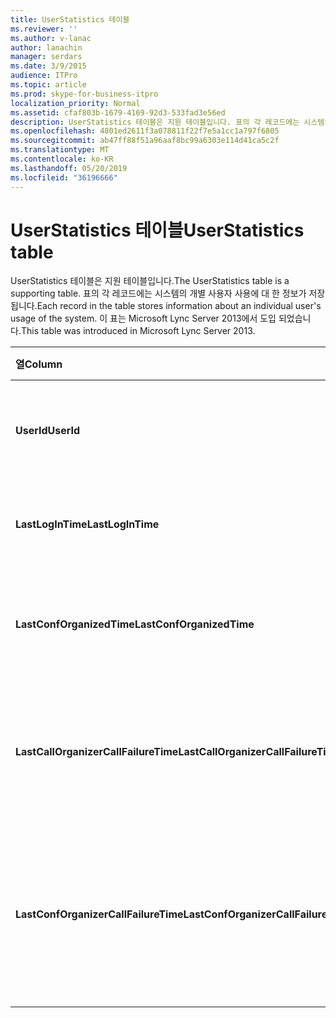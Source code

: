 ```yaml
---
title: UserStatistics 테이블
ms.reviewer: ''
ms.author: v-lanac
author: lanachin
manager: serdars
ms.date: 3/9/2015
audience: ITPro
ms.topic: article
ms.prod: skype-for-business-itpro
localization_priority: Normal
ms.assetid: cfaf803b-1679-4169-92d3-533fad3e56ed
description: UserStatistics 테이블은 지원 테이블입니다. 표의 각 레코드에는 시스템의 개별 사용자 사용에 대 한 정보가 저장 됩니다. 이 표는 Microsoft Lync Server 2013에서 도입 되었습니다.
ms.openlocfilehash: 4801ed2611f3a078811f22f7e5a1cc1a797f6805
ms.sourcegitcommit: ab47ff88f51a96aaf8bc99a6303e114d41ca5c2f
ms.translationtype: MT
ms.contentlocale: ko-KR
ms.lasthandoff: 05/20/2019
ms.locfileid: "36196666"
---
```

# <a name="userstatistics-table"></a><span data-ttu-id="d224e-105">UserStatistics 테이블</span><span class="sxs-lookup"><span data-stu-id="d224e-105">UserStatistics table</span></span>
 
<span data-ttu-id="d224e-106">UserStatistics 테이블은 지원 테이블입니다.</span><span class="sxs-lookup"><span data-stu-id="d224e-106">The UserStatistics table is a supporting table.</span></span> <span data-ttu-id="d224e-107">표의 각 레코드에는 시스템의 개별 사용자 사용에 대 한 정보가 저장 됩니다.</span><span class="sxs-lookup"><span data-stu-id="d224e-107">Each record in the table stores information about an individual user's usage of the system.</span></span> <span data-ttu-id="d224e-108">이 표는 Microsoft Lync Server 2013에서 도입 되었습니다.</span><span class="sxs-lookup"><span data-stu-id="d224e-108">This table was introduced in Microsoft Lync Server 2013.</span></span>
  
|<span data-ttu-id="d224e-109">**열**</span><span class="sxs-lookup"><span data-stu-id="d224e-109">**Column**</span></span>|<span data-ttu-id="d224e-110">**데이터 형식**</span><span class="sxs-lookup"><span data-stu-id="d224e-110">**Data Type**</span></span>|<span data-ttu-id="d224e-111">**키/인덱스**</span><span class="sxs-lookup"><span data-stu-id="d224e-111">**Key/Index**</span></span>|<span data-ttu-id="d224e-112">**세부적인**</span><span class="sxs-lookup"><span data-stu-id="d224e-112">**Details**</span></span>|
|:-----|:-----|:-----|:-----|
|<span data-ttu-id="d224e-113">**UserId**</span><span class="sxs-lookup"><span data-stu-id="d224e-113">**UserId**</span></span> <br/> |<span data-ttu-id="d224e-114">int</span><span class="sxs-lookup"><span data-stu-id="d224e-114">int</span></span>  <br/> |<span data-ttu-id="d224e-115">주요한</span><span class="sxs-lookup"><span data-stu-id="d224e-115">Primary</span></span>  <br/> |<span data-ttu-id="d224e-116">이 사용자를 식별 하는 고유 번호입니다.</span><span class="sxs-lookup"><span data-stu-id="d224e-116">Unique number identifying this user.</span></span>  <br/> |
|<span data-ttu-id="d224e-117">**LastLogInTime**</span><span class="sxs-lookup"><span data-stu-id="d224e-117">**LastLogInTime**</span></span> <br/> |<span data-ttu-id="d224e-118">dmtf</span><span class="sxs-lookup"><span data-stu-id="d224e-118">datetime</span></span>  <br/> ||<span data-ttu-id="d224e-119">사용자가 마지막으로 로그인 한 시간</span><span class="sxs-lookup"><span data-stu-id="d224e-119">Last time the user logged in.</span></span>  <br/> |
|<span data-ttu-id="d224e-120">**LastConfOrganizedTime**</span><span class="sxs-lookup"><span data-stu-id="d224e-120">**LastConfOrganizedTime**</span></span> <br/> |<span data-ttu-id="d224e-121">dmtf</span><span class="sxs-lookup"><span data-stu-id="d224e-121">datetime</span></span>  <br/> ||<span data-ttu-id="d224e-122">사용자가 회의를 마지막으로 구성한 시간입니다.</span><span class="sxs-lookup"><span data-stu-id="d224e-122">Last time the user organized a conference.</span></span>  <br/> |
|<span data-ttu-id="d224e-123">**LastCallOrganizerCallFailureTime**</span><span class="sxs-lookup"><span data-stu-id="d224e-123">**LastCallOrganizerCallFailureTime**</span></span> <br/> |<span data-ttu-id="d224e-124">dmtf</span><span class="sxs-lookup"><span data-stu-id="d224e-124">datetime</span></span>  <br/> ||<span data-ttu-id="d224e-125">마지막으로 사용자에 게 전화 실패가 발생 한 시간입니다.</span><span class="sxs-lookup"><span data-stu-id="d224e-125">Last time the user experienced a call failure.</span></span>  <br/> |
|<span data-ttu-id="d224e-126">**LastConfOrganizerCallFailureTime**</span><span class="sxs-lookup"><span data-stu-id="d224e-126">**LastConfOrganizerCallFailureTime**</span></span> <br/> |<span data-ttu-id="d224e-127">dmtf</span><span class="sxs-lookup"><span data-stu-id="d224e-127">datetime</span></span>  <br/> ||<span data-ttu-id="d224e-128">마지막으로 사용자에 게 컨퍼런스 이끌이로 인해 전화 실패가 발생 한 시간입니다.</span><span class="sxs-lookup"><span data-stu-id="d224e-128">Last time the user experienced a call failure as a conference organizer.</span></span>  <br/> |
   

